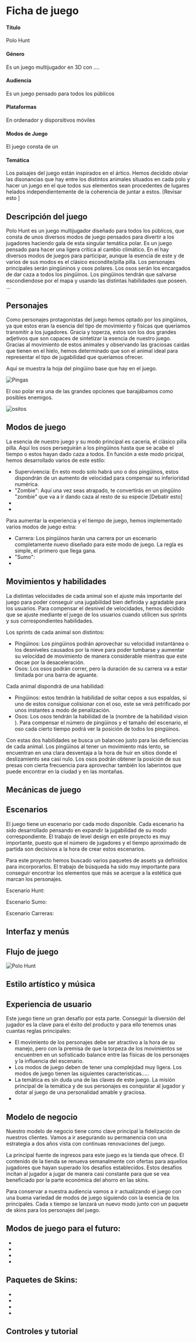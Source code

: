 # Ficha de juego


#### Título  
Polo Hunt 
#### Género 
Es un juego multijugador en 3D con ....
#### Audiencia
Es un juego pensado para todos los públicos
#### Plataformas
En ordenador y disporsitivos móviles
#### Modos de Juego
El juego consta de un
#### Temática
Los paisajes del juego están inspirados en el ártico. 
Hemos decidido obviar las disonancias que hay entre los distintos animales situados en cada polo y hacer un juego en el que todos sus elementos sean procedentes de lugares helados independientemente de la coherencia de juntar a estos.
[Revisar esto ]
## Descripción del juego
Polo Hunt es un juego multijugador diseñado para todos los públicos, que consta de unos diversos modos de juego pensados para divertir a los jugadores haciendo gala de esta singular temática polar.
Es un juego pensado para hacer una ligera crítica al cambio climático. En el hay diversos modos de juegos para participar, aunque la esencia de este y de varios de sus modos es el clásico escondite/pilla pilla.
Los personajes principales serán pingüninos y osos polares. Los osos serán los encargados de dar caza a todos los pingüinos. Los pingüinos tendrán que salvarse escondiendose por el mapa y usando las distintas habilidades que poseen.
...


## Personajes
Como personajes protagonistas del juego hemos optado por los pingüinos, ya que estos eran la esencia del tipo de movimiento y físicas que queríamos transmitir a los jugadores. Gracia y toperza, estos son los dos grandes adjetivos que son capaces de sintetizar la esencia de nuestro juego.
Gracias al movimiento de estos animales y observando las graciosas caidas que tienen en el hielo, hemos determinado que son el animal ideal para representar el tipo de jugabilidad que queríamos ofrecer. 

Aquí se muestra la hoja del pingüino base que hay en el juego.

![Pingas](https://user-images.githubusercontent.com/55508821/101229277-b76ce880-369f-11eb-8cf7-dd9dc3491c90.jpeg)

El oso polar era una de las grandes opciones que barajábamos como posibles enemigos. 

![ositos](https://user-images.githubusercontent.com/55508821/101229282-c05dba00-369f-11eb-99f0-5ebefa601b05.jpeg)


## Modos de juego
La esencia de nuestro juego y su modo principal es cacería, el clásico pilla pilla. Aquí los osos perseguirán a los pingüinos hasta que se acabe el tiempo o estos hayan dado caza a todos.
En función a este modo pricipal, hemos desarrollado varios de este estilo:
- Supervivencia: En esto modo solo habrá uno o dos pingüinos, estos dispondrán de un aumento de velocidad para compensar su inferioridad numérica.
- "Zombie": Aquí una vez seas atrapado, te convertirás en un pingüino "zombie" que va a ir dando caza al resto de su especie [Debatir esto]
- 
-


Para aumentar la experiencia y el tiempo de juego, hemos implementado varios modos de juego extra:
- Carrera: Los pingüinos harán una carrera por un escenario completamente nuevo diseñado para este modo de juego. La regla es simple, el primero que llega gana. 
- "Sumo":
-



## Movimientos y habilidades
La distintas velocidades de cada animal son el ajuste más importante del juego para poder conseguir una jugabilidad bien definida y agradable para los usuarios. Para compensar el desnivel de velocidades, hemos decidido que se ajuste mediante el juego de los usuarios cuando utilicen sus sprints y sus correspondientes habilidades.

Los sprints de cada animal son distintos:
- Pingüinos: Los pingüinos podrán aprovechar su velocidad instantánea o los desniveles causados por la nieve para poder tumbarse y aumentar su velocidad de movimiento de manera considerable mientras que este decae por la desaceleración. 
- Osos: Los osos podrán correr, pero la duración de su carrera va a estar limitada por una barra de aguante.




Cada animal dispondrá de una habilidad:
- Pingüinos: estos tendrán la habilidad de soltar cepos a sus espaldas, si uno de estos consigue colisionar con el oso, este se verá petrificado por unos instantes a modo de penalización.
- Osos: Los osos tendrán la habilidad de la (nombre de la habilidad vision ). Para compensar el número de pingüinos y el tamaño del escenario, el oso cada cierto tiempo podrá ver la posición de todos los pingüinos. 

Con estas dos habilidades se busca un balanceo justo para las deficiencias de cada animal. 
Los pingüinos al tener un movimiento más lento, se encuentran en una clara desventaja a la hora de huir en sitios donde el deslizamiento sea casi nulo. 
Los osos podrán obtener la posición de sus presas con cierta frecuencia para aprovechar también los laberintos que puede encontrar en la ciudad y en las montañas. 
## Mecánicas de juego


## Escenarios 

El juego tiene un escenario por cada modo disponible. Cada escenario ha sido desarrollado pensando en expandir la jugabilidad de su modo correspondiente. El trabajo de level design en este proyecto es muy importante, puesto que el número de jugadores y el tiempo aproximado de partida son decisivos a la hora de crear estos escenarios.

Para este proyecto hemos buscado varios paquetes de assets ya definidos para incorporarlos. El trabajo de búsqueda ha sido muy importante para conseguir encontrar los elementos que más se acerque a la estética que marcan los personajes.


Escenario Hunt:

Escenario Sumo:

Escenario Carreras:



## Interfaz y menús



## Flujo de juego
![Polo Hunt](https://user-images.githubusercontent.com/55508821/102117538-bf1a5300-3e3e-11eb-9beb-900352a75d7b.png)



## Estilo artístico y música


## Experiencia de usuario

Este juego tiene un gran desafío por esta parte. Conseguir la diversión del jugador es la clave para el éxito del producto y para ello tenemos unas cuantas reglas principales:
- El movimiento de los personajes debe ser atractivo a la hora de su manejo, pero con la premisa de que la torpeza de los movimientos se encuentren en un sofisticado balance entre las físicas de los personajes y la influencia del escenario. 
- Los modos de juego deben de tener una complejidad muy ligera. Los modos de juego tienen las siguientes caracteristicas.....
- La temática es sin duda una de las claves de este juego. La misión principal de la temática y de sus personajes es conquistar al jugador y dotar al juego de una personalidad amable y graciosa. 
-


## Modelo de negocio
Nuestro modelo de negocio tiene como clave principal la fidelización de nuestros clientes. Vamos a ir asegurando su permanencia con una estrategia a dos años vista con continuas renovaciones del juego.

La principal fuente de ingresos para este juego es la tienda que ofrece. El contenido de la tienda se renueva semanalmente con ofertas para aquellos jugadores que hayan superado los desafíos establecidos. Estos desafíos incitan al jugador a jugar de manera casi constante para que se vea beneficiado por la parte económica del ahorro en las skins.


Para conservar a nuestra audiencia vamos a ir actualizando el juego con una buena variedad de modos de juego siguiendo con la esencia de los principales. Cada x tiempo se lanzará un nuevo modo junto con un paquete de skins para los personajes del juego.

Modos de juego para el futuro:
-
-
-
-
-

Paquetes de Skins:
-
-
-
-
-


## Controles y tutorial


